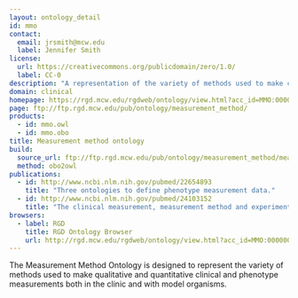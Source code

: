 ```yaml
---
layout: ontology_detail
id: mmo
contact:
  email: jrsmith@mcw.edu
  label: Jennifer Smith
license:
  url: https://creativecommons.org/publicdomain/zero/1.0/
  label: CC-0
description: "A representation of the variety of methods used to make clinical and phenotype measurements. "
domain: clinical
homepage: https://rgd.mcw.edu/rgdweb/ontology/view.html?acc_id=MMO:0000000
page: ftp://ftp.rgd.mcw.edu/pub/ontology/measurement_method/
products:
  - id: mmo.owl
  - id: mmo.obo
title: Measurement method ontology
build:
  source_url: ftp://ftp.rgd.mcw.edu/pub/ontology/measurement_method/measurement_method.obo
  method: obo2owl
publications:
  - id: http://www.ncbi.nlm.nih.gov/pubmed/22654893
    title: "Three ontologies to define phenotype measurement data."
  - id: http://www.ncbi.nlm.nih.gov/pubmed/24103152
    title: "The clinical measurement, measurement method and experimental condition ontologies: expansion, improvements and new applications."
browsers:
  - label: RGD
    title: RGD Ontology Browser
    url: http://rgd.mcw.edu/rgdweb/ontology/view.html?acc_id=MMO:0000000
---
```


The Measurement Method Ontology is designed to represent the variety of methods used to make qualitative and quantitative clinical and phenotype measurements both in the clinic and with model organisms.
